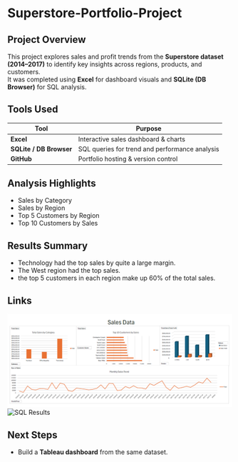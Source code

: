 # Superstore-Portfolio-Project

## Project Overview
This project explores sales and profit trends from the **Superstore dataset (2014–2017)** to identify key insights across regions, products, and customers.  
It was completed using **Excel** for dashboard visuals and **SQLite (DB Browser)** for SQL analysis.

##  Tools Used
| Tool | Purpose |
|------|----------|
| **Excel** | Interactive sales dashboard & charts |
| **SQLite / DB Browser** | SQL queries for trend and performance analysis |
| **GitHub** | Portfolio hosting & version control |

## Analysis Highlights
- Sales by Category  
- Sales by Region
- Top 5 Customers by Region
- Top 10 Customers by Sales

## Results Summary
- Technology had the top sales by quite a large margin.
- The West region had the top sales.
- the top 5 customers in each region make up 60% of the total sales.

## Links
![Excel Dashboard](Superstore-Portfolio-Project/ExcelDashboard.png)
![SQL Results](Superstore-Portfolio-Project/screenshots/)

## Next Steps

- Build a **Tableau dashboard** from the same dataset.  

